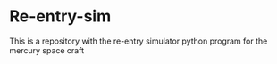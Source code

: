 # Re-entry-sim

This is a repository with the re-entry simulator python program for the mercury space craft
